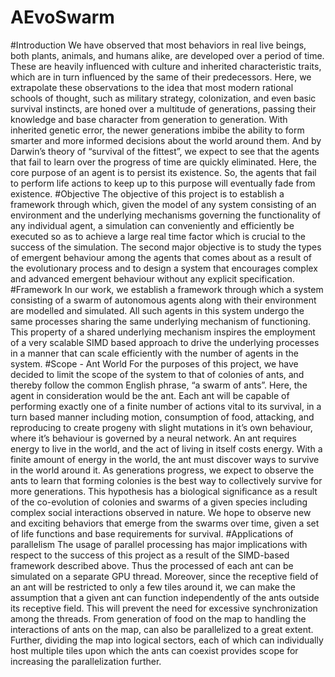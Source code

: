 AEvoSwarm
===
#Introduction
We have observed that most behaviors in real live beings, both plants, animals, and humans alike, are developed over a period of time. These are heavily influenced with culture and inherited characteristic traits, which are in turn influenced by the same of their predecessors. Here, we extrapolate these observations to the idea that most modern rational schools of thought, such as military strategy, colonization, and even basic survival instincts, are honed over a multitude of generations, passing their knowledge and base character from generation to generation. With inherited genetic error, the newer generations imbibe the ability to form smarter and more informed decisions about the world around them. And by Darwin’s theory of “survival of the fittest”, we expect to see that the agents that fail to learn over the progress of time are quickly eliminated. Here, the core purpose of an agent is to persist its existence. So, the agents that fail to perform life actions to keep up to this purpose will eventually fade from existence.
#Objective
The objective of this project is to establish a framework through which, given the model of any system consisting of an environment and the underlying mechanisms governing the functionality of any individual agent, a simulation can conveniently and efficiently be executed so as to achieve a large real time factor which is crucial to the success of the simulation.
The second major objective is to study the types of emergent behaviour among the agents that comes about as a result of the evolutionary process and to design a system that encourages complex and advanced emergent behaviour without any explicit specification.
#Framework
In our work, we establish a framework through which a system consisting of a swarm of autonomous agents along with their environment are modelled and simulated. All such agents in this system undergo the same processes sharing the same underlying mechanism of functioning. This property of a shared underlying mechanism inspires the employment of a very scalable SIMD based approach to drive the underlying processes in a manner that can scale efficiently with the number of agents in the system.
#Scope - Ant World
For the purposes of this project, we have decided to limit the scope of the system to that of colonies of ants, and thereby follow the common English phrase, “a swarm of ants”. Here, the agent in consideration would be the ant. Each ant will be capable of performing exactly one of a finite number of actions vital to its survival, in a turn based manner including motion, consumption of food, attacking, and reproducing to create progeny with slight mutations in it’s own behaviour, where it’s behaviour is governed by a neural network. An ant requires energy to live in the world, and the act of living in itself costs energy. With a finite amount of energy in the world, the ant must discover ways to survive in the world around it. As generations progress, we expect to observe the ants to learn that forming colonies is the best way to collectively survive for more generations. This hypothesis has a biological significance as a result of the co-evolution of colonies and swarms of a given species including complex social interactions observed in nature.
We hope to observe new and exciting behaviors that emerge from the swarms over time, given a set of life functions and base requirements for survival.
#Applications of parallelism
The usage of parallel processing has major implications with respect to the success of this project as a result of the SIMD-based framework described above. Thus the processed of each ant can be simulated on a separate GPU thread. Moreover, since the receptive field of an ant will be restricted to only a few tiles around it, we can make the assumption that a given ant can function independently of the ants outside its receptive field. This will prevent the need for excessive synchronization among the threads. 
From generation of food on the map to handling the interactions of ants on the map, can also be parallelized to a great extent. Further, dividing the map into logical sectors, each of which can individually host multiple tiles upon which the ants can coexist provides scope for increasing the parallelization further.
